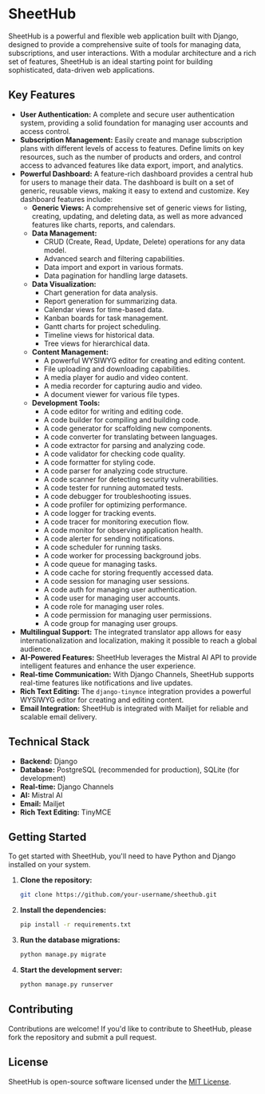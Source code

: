 # SheetHub

SheetHub is a powerful and flexible web application built with Django, designed to provide a comprehensive suite of tools for managing data, subscriptions, and user interactions. With a modular architecture and a rich set of features, SheetHub is an ideal starting point for building sophisticated, data-driven web applications.

## Key Features

*   **User Authentication:** A complete and secure user authentication system, providing a solid foundation for managing user accounts and access control.
*   **Subscription Management:** Easily create and manage subscription plans with different levels of access to features. Define limits on key resources, such as the number of products and orders, and control access to advanced features like data export, import, and analytics.
*   **Powerful Dashboard:** A feature-rich dashboard provides a central hub for users to manage their data. The dashboard is built on a set of generic, reusable views, making it easy to extend and customize. Key dashboard features include:
    *   **Generic Views:** A comprehensive set of generic views for listing, creating, updating, and deleting data, as well as more advanced features like charts, reports, and calendars.
    *   **Data Management:**
        *   CRUD (Create, Read, Update, Delete) operations for any data model.
        *   Advanced search and filtering capabilities.
        *   Data import and export in various formats.
        *   Data pagination for handling large datasets.
    *   **Data Visualization:**
        *   Chart generation for data analysis.
        *   Report generation for summarizing data.
        *   Calendar views for time-based data.
        *   Kanban boards for task management.
        *   Gantt charts for project scheduling.
        *   Timeline views for historical data.
        *   Tree views for hierarchical data.
    *   **Content Management:**
        *   A powerful WYSIWYG editor for creating and editing content.
        *   File uploading and downloading capabilities.
        *   A media player for audio and video content.
        *   A media recorder for capturing audio and video.
        *   A document viewer for various file types.
    *   **Development Tools:**
        *   A code editor for writing and editing code.
        *   A code builder for compiling and building code.
        *   A code generator for scaffolding new components.
        *   A code converter for translating between languages.
        *   A code extractor for parsing and analyzing code.
        *   A code validator for checking code quality.
        *   A code formatter for styling code.
        *   A code parser for analyzing code structure.
        *   A code scanner for detecting security vulnerabilities.
        *   A code tester for running automated tests.
        *   A code debugger for troubleshooting issues.
        *   A code profiler for optimizing performance.
        *   A code logger for tracking events.
        *   A code tracer for monitoring execution flow.
        *   A code monitor for observing application health.
        *   A code alerter for sending notifications.
        *   A code scheduler for running tasks.
        *   A code worker for processing background jobs.
        *   A code queue for managing tasks.
        *   A code cache for storing frequently accessed data.
        *   A code session for managing user sessions.
        *   A code auth for managing user authentication.
        *   A code user for managing user accounts.
        *   A code role for managing user roles.
        *   A code permission for managing user permissions.
        *   A code group for managing user groups.
*   **Multilingual Support:** The integrated translator app allows for easy internationalization and localization, making it possible to reach a global audience.
*   **AI-Powered Features:** SheetHub leverages the Mistral AI API to provide intelligent features and enhance the user experience.
*   **Real-time Communication:** With Django Channels, SheetHub supports real-time features like notifications and live updates.
*   **Rich Text Editing:** The `django-tinymce` integration provides a powerful WYSIWYG editor for creating and editing content.
*   **Email Integration:** SheetHub is integrated with Mailjet for reliable and scalable email delivery.

## Technical Stack

*   **Backend:** Django
*   **Database:** PostgreSQL (recommended for production), SQLite (for development)
*   **Real-time:** Django Channels
*   **AI:** Mistral AI
*   **Email:** Mailjet
*   **Rich Text Editing:** TinyMCE

## Getting Started

To get started with SheetHub, you'll need to have Python and Django installed on your system.

1.  **Clone the repository:**
    ```bash
    git clone https://github.com/your-username/sheethub.git
    ```
2.  **Install the dependencies:**
    ```bash
    pip install -r requirements.txt
    ```
3.  **Run the database migrations:**
    ```bash
    python manage.py migrate
    ```
4.  **Start the development server:**
    ```bash
    python manage.py runserver
    ```

## Contributing

Contributions are welcome! If you'd like to contribute to SheetHub, please fork the repository and submit a pull request.

## License

SheetHub is open-source software licensed under the [MIT License](https://opensource.org/licenses/MIT).